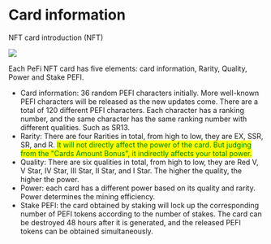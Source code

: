 # Card information

NFT card introduction (NFT)



![](https://lh7-us.googleusercontent.com/docsz/AD\_4nXe952c40JmmOfRRWt7Zf29elp1jMHXcEFgrEpn5wkfqKTir\_jy0\_utP2DVDVZeCqkWkvQcBGMgCqRN6OILN6lXlEKu67iMvH9pYfSfNtDQC\_Qq0wdwUPw4cdnxrdK2WShMgslUgx59Atp2Cs9aDN1lVknY?key=qdtuNPyKJUVo8xyoYzDU0A)

Each PeFi NFT card has five elements: card information, Rarity, Quality, Power and Stake PEFI.

* Card information: 36 random PEFI characters initially. More well-known PEFI characters will be released as the new updates come. There are a total of 120 different PEFI characters. Each character has a ranking number, and the same character has the same ranking number with different qualities. Such as SR13.
* Rarity: There are four Rarities in total, from high to low, they are EX, SSR, SR, and R. <mark style="color:green;">It will not directly affect the power of the card. But judging from the "Cards Amount Bonus", it indirectly affects your total power.</mark>
* Quality: There are six qualities in total, from high to low, they are Red V, V Star, IV Star, III Star, II Star, and I Star. The higher the quality, the higher the power.
* Power: each card has a different power based on its quality and rarity. Power determines the mining efficiency.
* Stake PEFI: the card obtained by staking will lock up the corresponding number of PEFI tokens according to the number of stakes. The card can be destroyed 48 hours after it is generated, and the released PEFI tokens can be obtained simultaneously.
